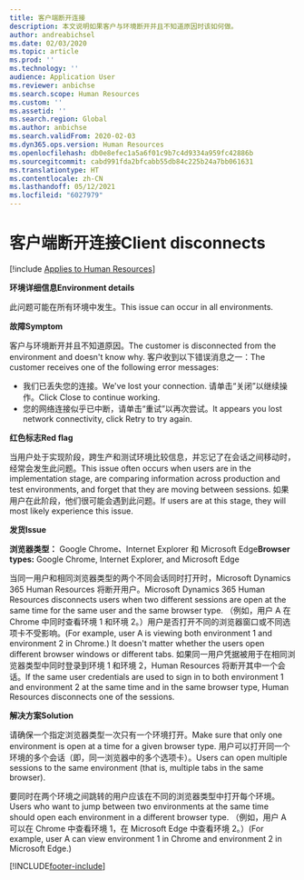 ```yaml
---
title: 客户端断开连接
description: 本文说明如果客户与环境断开并且不知道原因时该如何做。
author: andreabichsel
ms.date: 02/03/2020
ms.topic: article
ms.prod: ''
ms.technology: ''
audience: Application User
ms.reviewer: anbichse
ms.search.scope: Human Resources
ms.custom: ''
ms.assetid: ''
ms.search.region: Global
ms.author: anbichse
ms.search.validFrom: 2020-02-03
ms.dyn365.ops.version: Human Resources
ms.openlocfilehash: db0e8efec1a5a6f01c9b7c4d9334a959fc42886b
ms.sourcegitcommit: cabd991fda2bfcabb55db84c225b24a7bb061631
ms.translationtype: HT
ms.contentlocale: zh-CN
ms.lasthandoff: 05/12/2021
ms.locfileid: "6027979"
---
```

# <a name="client-disconnects"></a><span data-ttu-id="8f2b3-103">客户端断开连接</span><span class="sxs-lookup"><span data-stu-id="8f2b3-103">Client disconnects</span></span>

[!include [Applies to Human Resources](../includes/applies-to-hr.md)]

<span data-ttu-id="8f2b3-104">**环境详细信息**</span><span class="sxs-lookup"><span data-stu-id="8f2b3-104">**Environment details**</span></span> 

<span data-ttu-id="8f2b3-105">此问题可能在所有环境中发生。</span><span class="sxs-lookup"><span data-stu-id="8f2b3-105">This issue can occur in all environments.</span></span>
 
<span data-ttu-id="8f2b3-106">**故障**</span><span class="sxs-lookup"><span data-stu-id="8f2b3-106">**Symptom**</span></span> 

<span data-ttu-id="8f2b3-107">客户与环境断开并且不知道原因。</span><span class="sxs-lookup"><span data-stu-id="8f2b3-107">The customer is disconnected from the environment and doesn't know why.</span></span> <span data-ttu-id="8f2b3-108">客户收到以下错误消息之一：</span><span class="sxs-lookup"><span data-stu-id="8f2b3-108">The customer receives one of the following error messages:</span></span>

- <span data-ttu-id="8f2b3-109">我们已丢失您的连接。</span><span class="sxs-lookup"><span data-stu-id="8f2b3-109">We've lost your connection.</span></span> <span data-ttu-id="8f2b3-110">请单击“关闭”以继续操作。</span><span class="sxs-lookup"><span data-stu-id="8f2b3-110">Click Close to continue working.</span></span>
- <span data-ttu-id="8f2b3-111">您的网络连接似乎已中断，请单击“重试”以再次尝试。</span><span class="sxs-lookup"><span data-stu-id="8f2b3-111">It appears you lost network connectivity, click Retry to try again.</span></span>

<span data-ttu-id="8f2b3-112">**红色标志**</span><span class="sxs-lookup"><span data-stu-id="8f2b3-112">**Red flag**</span></span>

<span data-ttu-id="8f2b3-113">当用户处于实现阶段，跨生产和测试环境比较信息，并忘记了在会话之间移动时，经常会发生此问题。</span><span class="sxs-lookup"><span data-stu-id="8f2b3-113">This issue often occurs when users are in the implementation stage, are comparing information across production and test environments, and forget that they are moving between sessions.</span></span> <span data-ttu-id="8f2b3-114">如果用户在此阶段，他们很可能会遇到此问题。</span><span class="sxs-lookup"><span data-stu-id="8f2b3-114">If users are at this stage, they will most likely experience this issue.</span></span>

<span data-ttu-id="8f2b3-115">**发货**</span><span class="sxs-lookup"><span data-stu-id="8f2b3-115">**Issue**</span></span> 

<span data-ttu-id="8f2b3-116">**浏览器类型：** Google Chrome、Internet Explorer 和 Microsoft Edge</span><span class="sxs-lookup"><span data-stu-id="8f2b3-116">**Browser types:** Google Chrome, Internet Explorer, and Microsoft Edge</span></span>

<span data-ttu-id="8f2b3-117">当同一用户和相同浏览器类型的两个不同会话同时打开时，Microsoft Dynamics 365 Human Resources 将断开用户。</span><span class="sxs-lookup"><span data-stu-id="8f2b3-117">Microsoft Dynamics 365 Human Resources disconnects users when two different sessions are open at the same time for the same user and the same browser type.</span></span> <span data-ttu-id="8f2b3-118">（例如，用户 A 在 Chrome 中同时查看环境 1 和环境 2。）用户是否打开不同的浏览器窗口或不同选项卡不受影响。</span><span class="sxs-lookup"><span data-stu-id="8f2b3-118">(For example, user A is viewing both environment 1 and environment 2 in Chrome.) It doesn't matter whether the users open different browser windows or different tabs.</span></span> <span data-ttu-id="8f2b3-119">如果同一用户凭据被用于在相同浏览器类型中同时登录到环境 1 和环境 2，Human Resources 将断开其中一个会话。</span><span class="sxs-lookup"><span data-stu-id="8f2b3-119">If the same user credentials are used to sign in to both environment 1 and environment 2 at the same time and in the same browser type, Human Resources disconnects one of the sessions.</span></span>

<span data-ttu-id="8f2b3-120">**解决方案**</span><span class="sxs-lookup"><span data-stu-id="8f2b3-120">**Solution**</span></span>

<span data-ttu-id="8f2b3-121">请确保一个指定浏览器类型一次只有一个环境打开。</span><span class="sxs-lookup"><span data-stu-id="8f2b3-121">Make sure that only one environment is open at a time for a given browser type.</span></span> <span data-ttu-id="8f2b3-122">用户可以打开同一个环境的多个会话（即，同一浏览器中的多个选项卡）。</span><span class="sxs-lookup"><span data-stu-id="8f2b3-122">Users can open multiple sessions to the same environment (that is, multiple tabs in the same browser).</span></span>

<span data-ttu-id="8f2b3-123">要同时在两个环境之间跳转的用户应该在不同的浏览器类型中打开每个环境。</span><span class="sxs-lookup"><span data-stu-id="8f2b3-123">Users who want to jump between two environments at the same time should open each environment in a different browser type.</span></span> <span data-ttu-id="8f2b3-124">（例如，用户 A 可以在 Chrome 中查看环境 1，在 Microsoft Edge 中查看环境 2。）</span><span class="sxs-lookup"><span data-stu-id="8f2b3-124">(For example, user A can view environment 1 in Chrome and environment 2 in Microsoft Edge.)</span></span>


[!INCLUDE[footer-include](../includes/footer-banner.md)]